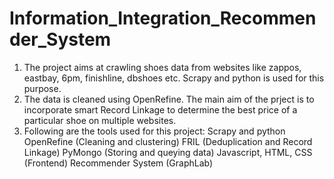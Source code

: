 # Information_Integration_Recommender_System

1. The project aims at crawling shoes data from websites like zappos, eastbay, 6pm, finishline, dbshoes etc. Scrapy and python is used for this purpose.
2. The data is cleaned using OpenRefine. The main aim of the prject is to incorporate smart Record Linkage to determine the best price of a particular shoe on multiple websites.
3. Following are the tools used for this project:
Scrapy and python
OpenRefine (Cleaning and clustering)
FRIL (Deduplication and Record Linkage)
PyMongo (Storing and queying data)
Javascript, HTML, CSS (Frontend)
Recommender System (GraphLab)
